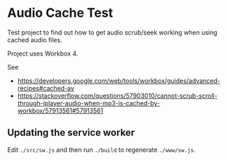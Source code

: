 # Audio Cache Test
Test project to find out how to get audio scrub/seek working when using cached audio files.

Project uses Workbox 4. 

See
* https://developers.google.com/web/tools/workbox/guides/advanced-recipes#cached-av 
* https://stackoverflow.com/questions/57903010/cannot-scrub-scroll-through-jplayer-audio-when-mp3-is-cached-by-workbox/57913561#57913561

## Updating the service worker
Edit ```./src/sw.js``` and then run ```./build``` to regenerate ```./www/sw.js```.
